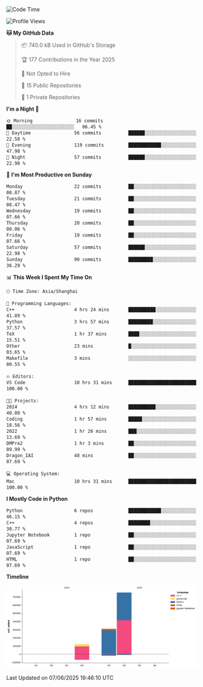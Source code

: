 <!--START_SECTION:waka-->
![Code Time](http://img.shields.io/badge/Code%20Time-289%20hrs%203%20mins-blue)

![Profile Views](http://img.shields.io/badge/Profile%20Views-0-blue)

**🐱 My GitHub Data** 

> 📦 740.0 kB Used in GitHub's Storage 
 > 
> 🏆 177 Contributions in the Year 2025
 > 
> 🚫 Not Opted to Hire
 > 
> 📜 15 Public Repositories 
 > 
> 🔑 1 Private Repositories 
 > 
**I'm a Night 🦉** 

```text
🌞 Morning                16 commits          ██░░░░░░░░░░░░░░░░░░░░░░░   06.45 % 
🌆 Daytime                56 commits          ██████░░░░░░░░░░░░░░░░░░░   22.58 % 
🌃 Evening                119 commits         ████████████░░░░░░░░░░░░░   47.98 % 
🌙 Night                  57 commits          ██████░░░░░░░░░░░░░░░░░░░   22.98 % 
```
📅 **I'm Most Productive on Sunday** 

```text
Monday                   22 commits          ██░░░░░░░░░░░░░░░░░░░░░░░   08.87 % 
Tuesday                  21 commits          ██░░░░░░░░░░░░░░░░░░░░░░░   08.47 % 
Wednesday                19 commits          ██░░░░░░░░░░░░░░░░░░░░░░░   07.66 % 
Thursday                 20 commits          ██░░░░░░░░░░░░░░░░░░░░░░░   08.06 % 
Friday                   19 commits          ██░░░░░░░░░░░░░░░░░░░░░░░   07.66 % 
Saturday                 57 commits          ██████░░░░░░░░░░░░░░░░░░░   22.98 % 
Sunday                   90 commits          █████████░░░░░░░░░░░░░░░░   36.29 % 
```


📊 **This Week I Spent My Time On** 

```text
🕑︎ Time Zone: Asia/Shanghai

💬 Programming Languages: 
C++                      4 hrs 24 mins       ██████████░░░░░░░░░░░░░░░   41.89 % 
Python                   3 hrs 57 mins       █████████░░░░░░░░░░░░░░░░   37.57 % 
TeX                      1 hr 37 mins        ████░░░░░░░░░░░░░░░░░░░░░   15.51 % 
Other                    23 mins             █░░░░░░░░░░░░░░░░░░░░░░░░   03.65 % 
Makefile                 3 mins              ░░░░░░░░░░░░░░░░░░░░░░░░░   00.55 % 

🔥 Editors: 
VS Code                  10 hrs 31 mins      █████████████████████████   100.00 % 

🐱‍💻 Projects: 
2024                     4 hrs 12 mins       ██████████░░░░░░░░░░░░░░░   40.08 % 
Coding                   1 hr 57 mins        █████░░░░░░░░░░░░░░░░░░░░   18.56 % 
2022                     1 hr 26 mins        ███░░░░░░░░░░░░░░░░░░░░░░   13.69 % 
DMPre2                   1 hr 3 mins         ██░░░░░░░░░░░░░░░░░░░░░░░   09.99 % 
Dragon_IAI               48 mins             ██░░░░░░░░░░░░░░░░░░░░░░░   07.69 % 

💻 Operating System: 
Mac                      10 hrs 31 mins      █████████████████████████   100.00 % 
```

**I Mostly Code in Python** 

```text
Python                   6 repos             ████████████░░░░░░░░░░░░░   46.15 % 
C++                      4 repos             ████████░░░░░░░░░░░░░░░░░   30.77 % 
Jupyter Notebook         1 repo              ██░░░░░░░░░░░░░░░░░░░░░░░   07.69 % 
JavaScript               1 repo              ██░░░░░░░░░░░░░░░░░░░░░░░   07.69 % 
HTML                     1 repo              ██░░░░░░░░░░░░░░░░░░░░░░░   07.69 % 
```



**Timeline**

![Lines of Code chart](https://raw.githubusercontent.com/LorenzLorentz/LorenzLorentz/main/assets/bar_graph.png)


 Last Updated on 07/06/2025 19:46:10 UTC
<!--END_SECTION:waka-->